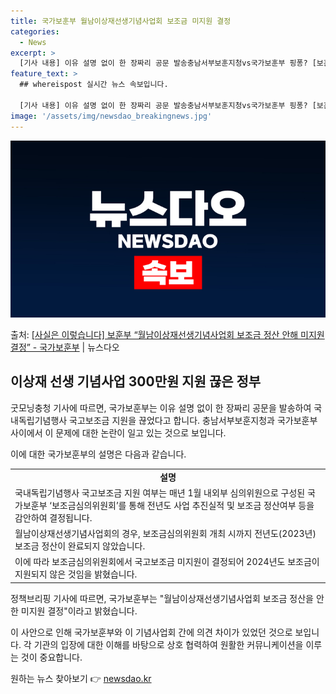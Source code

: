 ```yaml
---
title: 국가보훈부 월남이상재선생기념사업회 보조금 미지원 결정
categories:
  - News
excerpt: >
  [기사 내용] 이유 설명 없이 한 장짜리 공문 발송충남서부보훈지청vs국가보훈부 핑퐁? [보훈부 설명] ㅇ 국…
feature_text: >
  ## whereispost 실시간 뉴스 속보입니다.

  [기사 내용] 이유 설명 없이 한 장짜리 공문 발송충남서부보훈지청vs국가보훈부 핑퐁? [보훈부 설명] ㅇ 국…
image: '/assets/img/newsdao_breakingnews.jpg'
---
```


![뉴스다오 속보](/assets/img/newsdao_breakingnews.jpg)

<p>출처: <a href="https://newsdao.kr/3156" rel="dofollow">[사실은 이렇습니다] 보훈부 “월남이상재선생기념사업회 보조금 정산 안해 미지원 결정”   - 국가보훈부</a> | 뉴스다오</p>

<h2 data-ke-size="size26">이상재 선생 기념사업 300만원 지원 끊은 정부</h2>
굿모닝충청 기사에 따르면, 국가보훈부는 이유 설명 없이 한 장짜리 공문을 발송하여 국내독립기념행사 국고보조금 지원을 끊었다고 합니다. 충남서부보훈지청과 국가보훈부 사이에서 이 문제에 대한 논란이 일고 있는 것으로 보입니다.

<p data-ke-size="size16">이에 대한 국가보훈부의 설명은 다음과 같습니다.</p>

<table>
	<tr>
		<td style="text-align: center; height: 17px;"><b>설명</b></td>
	</tr>
	<tr>
		<td>국내독립기념행사 국고보조금 지원 여부는 매년 1월 내외부 심의위원으로 구성된 국가보훈부 ‘보조금심의위원회’를 통해 전년도 사업 추진실적 및 보조금 정산여부 등을 감안하여 결정됩니다.</td>
	</tr>
	<tr>
		<td>월남이상재선생기념사업회의 경우, 보조금심의위원회 개최 시까지 전년도(2023년) 보조금 정산이 완료되지 않았습니다.</td>
	</tr>
	<tr>
		<td>이에 따라 보조금심의위원회에서 국고보조금 미지원이 결정되어 2024년도 보조금이 지원되지 않은 것임을 밝혔습니다.</td>
	</tr>
</table>

<p data-ke-size="size16">정책브리핑 기사에 따르면, 국가보훈부는 "월남이상재선생기념사업회 보조금 정산을 안 한 미지원 결정"이라고 밝혔습니다.</p>

이 사안으로 인해 국가보훈부와 이 기념사업회 간에 의견 차이가 있었던 것으로 보입니다. 각 기관의 입장에 대한 이해를 바탕으로 상호 협력하여 원활한 커뮤니케이션을 이루는 것이 중요합니다. 

원하는 뉴스 찾아보기 👉 <a href="https://newsdao.kr" rel="dofollow">newsdao.kr</a>


